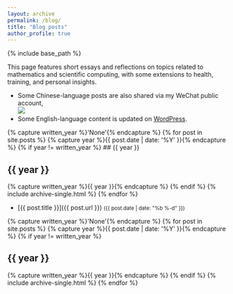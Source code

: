 ```yaml
---
layout: archive
permalink: /blog/
title: "Blog posts"
author_profile: true
---
```


{% include base_path %}

This page features short essays and reflections on topics related to mathematics and scientific computing, with some extensions to health, training, and personal insights.  

* Some Chinese-language posts are also shared via my WeChat public account, <br/><img src='/images/500x300.png'>
* Some English-language content is updated on [WordPress](/404/).


{% capture written_year %}'None'{% endcapture %}
{% for post in site.posts %}
  {% capture year %}{{ post.date | date: '%Y' }}{% endcapture %}
  {% if year != written_year %}
    ## {{ year }}
    <h2 id="{{ year | slugify }}" class="archive__subtitle">{{ year }}</h2>
    {% capture written_year %}{{ year }}{% endcapture %}
  {% endif %}
  {% include archive-single.html %}
{% endfor %}

- [{{ post.title }}]({{ post.url }}) <small>({{ post.date | date: "%b %-d" }})</small>

{% capture written_year %}'None'{% endcapture %}
{% for post in site.posts %}
{% capture year %}{{ post.date | date: '%Y' }}{% endcapture %}
{% if year != written_year %}
<h2 id="{{ year | slugify }}" class="archive__subtitle">{{ year }}</h2>
{% capture written_year %}{{ year }}{% endcapture %}
{% endif %}
{% include archive-single.html %}
{% endfor %}